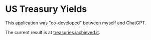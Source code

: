 # US Treasury Yields

This application was "co-developed" between myself and ChatGPT.  

The current result is at [treasuries.iachieved.it](https://treasuries.iachieved.it).